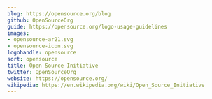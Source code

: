 ```yaml
---
blog: https://opensource.org/blog
github: OpenSourceOrg
guide: https://opensource.org/logo-usage-guidelines
images:
- opensource-ar21.svg
- opensource-icon.svg
logohandle: opensource
sort: opensource
title: Open Source Initiative
twitter: OpenSourceOrg
website: https://opensource.org/
wikipedia: https://en.wikipedia.org/wiki/Open_Source_Initiative
---
```

